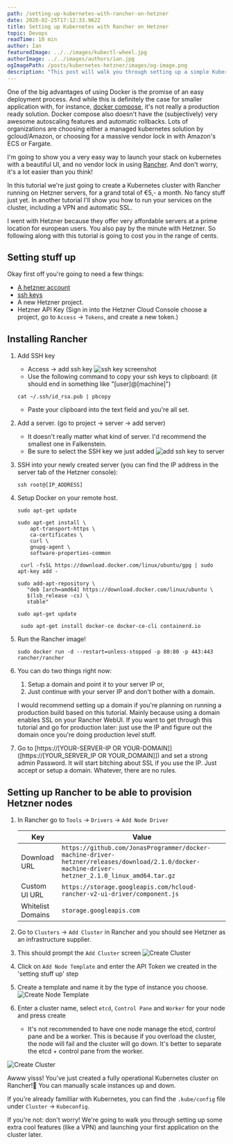 ```yaml
---
path: /setting-up-kubernetes-with-rancher-on-hetzner
date: 2020-02-25T17:12:33.962Z
title: Setting up Kubernetes with Rancher on Hetzner
topic: Devops
readTime: 10 min
author: Ian
featuredImage: ../../images/kubectl-wheel.jpg
authorImage: ../../images/authors/ian.jpg
ogImagePath: /posts/kubernetes-hetzner/images/og-image.png
description: "This post will walk you through setting up a simple Kubernetes cluster on Hetzner Cloud with Rancher."
---
```

One of the big advantages of using Docker is the promise of an easy deployment process. And while this is definitely
 the case for smaller application with, for instance, [docker compose](), it's not really a production ready solution.
 Docker compose also doesn't have the (subjectively) very awesome autoscaling features and automatic rollbacks.
 Lots of organizations are choosing either a managed kubernetes solution by gcloud/Amazon, or choosing for a massive 
 vendor lock in with Amazon's ECS or Fargate. 

I'm going to show you a very easy way to launch your stack on kubernetes with a beautiful UI, and no vendor lock in 
using [Rancher](). And don't worry, it's a lot easier than you think!

In this tutorial we're just going to create a Kubernetes cluster with Rancher running on Hetzner servers, for a grand total of €5,- a month.
 No fancy stuff just yet. In another tutorial I'll show you how to run your services on the cluster, including a VPN and automatic SSL. 

I went with Hetzner because they offer very affordable servers at a prime location for european users. 
You also pay by the minute with Hetzner. So following along with this tutorial is going to cost you in the range of cents.

## Setting stuff up
Okay first off you're going to need a few things:

* [A hetzner account](https://accounts.hetzner.com/signUp)
* [ssh keys](https://www.digitalocean.com/docs/droplets/how-to/add-ssh-keys/create-with-openssh/)
* A new Hetzner project.
* Hetzner API Key (Sign in into the Hetzner Cloud Console choose a project, go to `Access` → `Tokens`, and create a new token.)

## Installing Rancher

1. Add SSH key 
    * Access → add ssh key
    ![ssh key screenshot](/posts/kubernetes-hetzner/images/create-ssh-key.png "Screenshot ssh key")
    * Use the following command to copy your ssh keys to clipboard: (it should end in something like "[user]@[machine]")
    ```shell script
    cat ~/.ssh/id_rsa.pub | pbcopy
   ```
   * Paste your clipboard into the text field and you're all set.
2. Add a server. (go to project → server → add server)
    * It doesn't really matter what kind of server. I'd recommend the smallest one in Falkenstein. 
    * Be sure to select the SSH key we just added 
    ![add ssh key to server](/posts/kubernetes-hetzner/images/add-ssh-key-to-server.png "Add ssh key to server")
3. SSH into your newly created server (you can find the IP address in the server tab of the Hetzner console):
      ```shell script
    ssh root@[IP_ADDRESS]
    ```
4. Setup Docker on your remote host. 
    ```shell script
    sudo apt-get update
    ```
   ```shell script
   sudo apt-get install \
       apt-transport-https \
       ca-certificates \
       curl \
       gnupg-agent \
       software-properties-common
   ```
   ```shell script
    curl -fsSL https://download.docker.com/linux/ubuntu/gpg | sudo apt-key add -
   ```
   ```shell script
   sudo add-apt-repository \
      "deb [arch=amd64] https://download.docker.com/linux/ubuntu \
      $(lsb_release -cs) \
      stable"
   ```
   ```shell script
   sudo apt-get update
   ```
   ```shell script
    sudo apt-get install docker-ce docker-ce-cli containerd.io
    ```
5. Run the Rancher image!
    ```shell script
    sudo docker run -d --restart=unless-stopped -p 80:80 -p 443:443 rancher/rancher
    ```
6. You can do two things right now:
    1. Setup a domain and point it to your server IP or,
    2. Just continue with your server IP and don't bother with a domain.
    
    I would recommend setting up a domain if you're planning on running a production build based on this tutorial. 
    Mainly because using a domain enables SSL on your Rancher WebUI.
    If you want to get through this tutorial and go for production later: just use the IP and figure out the domain 
    once you're doing production level stuff.  
7. Go to [https://[YOUR-SERVER-IP OR YOUR-DOMAIN]]([https://[YOUR_SERVER_IP OR YOUR_DOMAIN]]) and set a strong admin Password. 
It will start bitching about SSL if you use the IP. Just accept or setup a domain. Whatever, there are no rules.

## Setting up Rancher to be able to provision Hetzner nodes
1. In Rancher go to `Tools` → `Drivers` → `Add Node Driver`
    
    | Key        | Value |
    | ------------- |-------------|
    | Download URL   | ```https://github.com/JonasProgrammer/docker-machine-driver-hetzner/releases/download/2.1.0/docker-machine-driver-hetzner_2.1.0_linux_amd64.tar.gz``` |
    |Custom UI URL      | ```https://storage.googleapis.com/hcloud-rancher-v2-ui-driver/component.js``` |
    | Whitelist Domains|```storage.googleapis.com```  |
    
2. Go to `Clusters` → `Add Cluster` in Rancher and you should see Hetzner as an infrastructure supplier.
3. This should prompt the `Add Cluster` screen
    ![Create Cluster](/posts/kubernetes-hetzner/images/rancher-create-cluster.png "Create Cluster")
4. Click on `Add Node Template` and enter the API Token we created in the 'setting stuff up' step
5. Create a template and name it by the type of instance you choose.
    ![Create Node Template](/posts/kubernetes-hetzner/images/create-node-template.png "Create Node Template")
6. Enter a cluster name, select `etcd`, `Control Pane` and `Worker` for your node and press create
    * It's not recommended to have one node manage the etcd, control pane and be a worker. This is because if you 
     overload the cluster, the node will fail and the cluster will go down. It's better to separate the etcd + control pane 
     from the worker.


![Create Cluster](/posts/kubernetes-hetzner/images/create-cluster.png "Create Node Template")
 

Awww yisss! You've just created a fully operational Kubernetes cluster on Rancher!🚀 You can manually scale instances 
up and down. 

If you're already familliar with Kubernetes, you can find the `.kube/config` file under `Cluster` → `Kubeconfig`. 

If you're not: don't worry! We're going to walk you through setting up some extra cool features (like a VPN) and
 launching your first application on the cluster later.
 